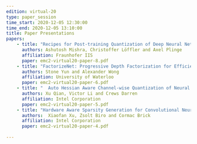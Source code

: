 ```yaml
---
edition: virtual-20
type: paper_session
time_start: 2020-12-05 12:30:00
time_end: 2020-12-05 13:10:00
title: Paper Presentations
papers: 
    - title: "Recipes for Post-training Quantization of Deep Neural Networks"
      authors: Ashutosh Mishra, Christoffer Löffler and Axel Plinge 
      affiliation: Fraunhofer IIS
      paper: emc2-virtual20-paper-8.pdf
    - title: "FactorizeNet: Progressive Depth Factorization for Efficient CNN Architecture Exploration Under Quantization Constraints"
      authors: Stone Yun and Alexander Wong
      affiliation: University of Waterloo
      paper: emc2-virtual20-paper-6.pdf
    - title: "	Auto Hessian Aware Channel-wise Quantization of Neural Networks"
      authors: Xu Qian, Victor Li and Crews Darren
      affiliation: Intel Corporation
      paper: emc2-virtual20-paper-5.pdf
    - title: "Hardware Aware Sparsity Generation for Convolutional Neural Networks"
      authors: 	Xiaofan Xu, Zsolt Biro and Cormac Brick
      affiliation: Intel Corporation
      paper: emc2-virtual20-paper-4.pdf
      
---
```

  

 
